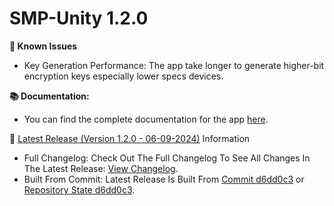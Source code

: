 # SMP-Unity 1.2.0

**📌 Known Issues**

- Key Generation Performance: The app take longer to generate higher-bit encryption keys especially lower specs devices.
 
**📚 Documentation:**

 - You can find the complete documentation for the app [here](https://docs.mbktechstudio.com/smp/).

📄 [Latest Release (Version 1.2.0 - 06-09-2024)](https://github.com/MIbnEKhalid/SMP-Unity/releases/tag/Release) Information

- Full Changelog: Check Out The Full Changelog To See All Changes In The Latest Release: [View Changelog](https://github.com/MIbnEKhalid/SMP-Unity/commits/Release).
- Built From Commit: Latest Release Is Built From [Commit d6dd0c3](https://github.com/MIbnEKhalid/SMP-Unity/commit/d6dd0c3eca92146d6968af7d9d3fda8d18cc4990) or [Repository State d6dd0c3](https://github.com/MIbnEKhalid/SMP-Unity/tree/d6dd0c3eca92146d6968af7d9d3fda8d18cc4990).
